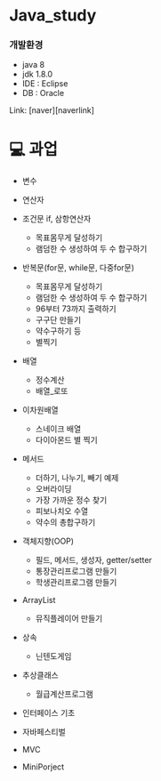 # Java_study

### 개발환경
  - java 8
  - jdk 1.8.0
  - IDE : Eclipse
  - DB : Oracle

Link: [naver][naverlink]

[googlelink]:[https://blog.naver.com/zhsksrjsdnr]

# 💻 과업
* 변수
* 연산자
* 조건문 if, 삼항연산자
    - 목표몸무게 달성하기
    - 램덤한 수 생성하여 두 수 합구하기
* 반복문(for문, while문, 다중for문)
    - 목표몸무게 달성하기
    - 램덤한 수 생성하여 두 수 합구하기
    - 96부터 73까지 출력하기
    - 구구단 만들기
    - 약수구하기 등
    - 별찍기

* 배열
  - 정수계산
  - 배열_로또
* 이차원배열
   - 스네이크 배열
   - 다이아몬드 별 찍기
 
* 메서드
   - 더하기, 나누기, 빼기 예제
   - 오버라이딩
   - 가장 가까운 정수 찾기
   - 피보나치오 수열
   - 약수의 총합구하기

* 객체지향(OOP)
   - 필드, 메서드, 생성자, getter/setter
   - 통장관리프로그램 만들기
   - 학생관리프로그램 만들기

* ArrayList
   - 뮤직플레이어 만들기
 
* 상속
   - 닌텐도게임
   
* 추상클래스
   - 월급계산프로그램
  
* 인터페이스 기초

* 자바페스티벌

* MVC

* MiniPorject
  
